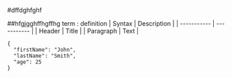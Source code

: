 #dffdghfghf

##hfgjgghffhgffhg
	term
: definition
| Syntax | Description |
| ----------- | ----------- |
| Header | Title |
| Paragraph | Text |
```
{
  "firstName": "John",
  "lastName": "Smith",
  "age": 25
}
```
